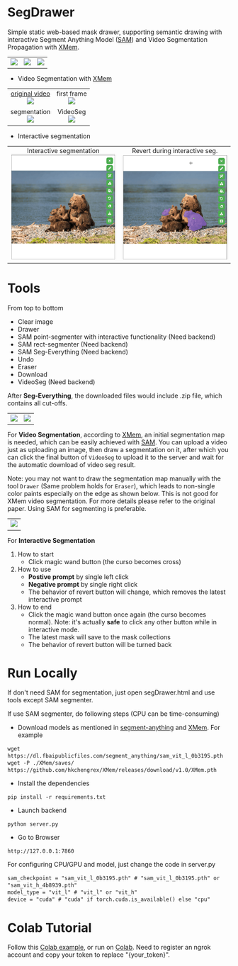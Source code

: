 # SegDrawer
Simple static web-based mask drawer, supporting semantic drawing with interactive Segment Anything Model ([SAM](https://github.com/facebookresearch/segment-anything)) and Video Segmentation Propagation with [XMem](https://github.com/hkchengrex/XMem).

<table>
  <tr>
    <td align="center">
      <img src="example/demo.gif" width="240" />
    </td>
    <td align="center">
      <img src="example/demo1.gif" width="240" />
    </td>
    <td align="center">
      <img src="example/demo2.gif" width="240" />
    </td>
  </tr>
</table>

- Video Segmentation with [XMem](https://github.com/hkchengrex/XMem)

<table>
  <tr>
    <td align="center">
      <a href="https://www.youtube.com/watch?v=fn3KWM1kuAw">original video</a><br>
      <img src="example/XMem/BostonDynamics_ori.gif" width="300" />
    </td>
    <td align="center">
      first frame<br>
      <img src="example/XMem/BostonDynamics_frame.png" width="300" />
    </td>
  </tr>
  <tr>
    <td align="center">
      segmentation<br>
      <img src="example/XMem/BostonDynamics_mask.png" width="300" />
    </td>
    <td align="center">
      VideoSeg<br>
      <img src="example/XMem/BostonDynamics_seg.gif" width="300" />
    </td>
  </tr>
</table>

- Interactive segmentation
<table>
  <tr>
    <td align="center">
      Interactive segmentation<br>
      <img src="example/interactive_seg/interactive.gif" width="240" />
    </td>
    <td align="center">
      Revert during interactive seg.<br>
      <img src="example/interactive_seg/revert.gif" width="240" />
    </td>
  </tr>
</table>

# Tools

From top to bottom
- Clear image
- Drawer
- SAM point-segmenter with interactive functionality (Need backend)
- SAM rect-segmenter (Need backend)
- SAM Seg-Everything (Need backend)
- Undo
- Eraser
- Download
- VideoSeg (Need backend)

After **Seg-Everything**, the downloaded files would include .zip file, which contains all cut-offs.

<table>
  <tr>
    <td align="center">
      <img src="example/dog.jpg" width="360" />
    </td>
    <td align="center">
      <img src="example/cut-off.jpg" width="360" />
    </td>
  </tr>
</table>

For **Video Segmentation**, according to [XMem](https://github.com/hkchengrex/XMem), an initial segmentation map is needed, which can be easily achieved with [SAM](https://github.com/facebookresearch/segment-anything). You can upload a video just as uploading an image, then draw a segmentation on it, after which you can click the final button of `VideoSeg` to upload it to the server and wait for the automatic download of video seg result.

Note: you may not want to draw the segmentation map manually with the tool `Drawer` (Same problem holds for `Eraser`), which leads to non-single color paints especially on the edge as shown below. This is not good for XMem video segmentation. For more details please refer to the original paper. Using SAM for segmenting is preferable.

<table>
  <tr>
    <td align="center">
      <img src="example/drawer.png" width="360" />
    </td>
  </tr>
</table>

For **Interactive Segmentation**

1. How to start
    - Click magic wand button (the curso becomes cross)
2. How to use
    - **Postive prompt** by single left click
    - **Negative prompt** by single right click
    - The behavior of revert button will change, which removes the latest interactive prompt
3. How to end
    - Click the magic wand button once again (the curso becomes normal). Note: it's actually **safe** to click any other button while in interactive mode.
    - The latest mask will save to the mask collections
    - The behavior of revert button will be turned back

# Run Locally

If don't need SAM for segmentation, just open segDrawer.html and use tools except SAM segmenter.

If use SAM segmenter, do following steps (CPU can be time-consuming)
- Download models as mentioned in [segment-anything](https://github.com/facebookresearch/segment-anything) and [XMem](https://github.com/hkchengrex/XMem).
For example
```
wget https://dl.fbaipublicfiles.com/segment_anything/sam_vit_l_0b3195.pth
wget -P ./XMem/saves/ https://github.com/hkchengrex/XMem/releases/download/v1.0/XMem.pth
```
- Install the dependencies
```shell
pip install -r requirements.txt
```
- Launch backend
```
python server.py
```
- Go to Browser
```
http://127.0.0.1:7860
```

For configuring CPU/GPU and model, just change the code in server.py
```
sam_checkpoint = "sam_vit_l_0b3195.pth" # "sam_vit_l_0b3195.pth" or "sam_vit_h_4b8939.pth"
model_type = "vit_l" # "vit_l" or "vit_h"
device = "cuda" # "cuda" if torch.cuda.is_available() else "cpu"
```

# Colab Tutorial

Follow this [Colab example](SegDrawer.ipynb), or run on [Colab](https://colab.research.google.com/drive/1PdWCpBgYwiQtvkdTBnW-y2T-s_Fc-2iI?usp=sharing). Need to register an ngrok account and copy your token to replace "{your_token}".
